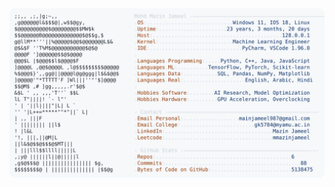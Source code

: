 <picture>
  <source srcset="https://raw.githubusercontent.com/mmazinjameel/mmazinjameel/main/dark_mode.svg?v=1740521335" media="(prefers-color-scheme: dark)">
  <img src="https://raw.githubusercontent.com/mmazinjameel/mmazinjameel/main/light_mode.svg?v=1740521335">
</picture>
